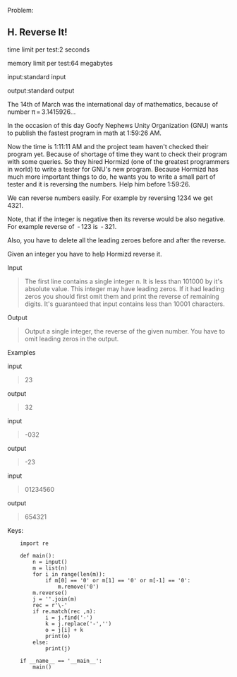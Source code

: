 Problem:
## H. Reverse It!
time limit per test:2 seconds

memory limit per test:64 megabytes

input:standard input

output:standard output

The 14th of March was the international day of mathematics, because of number π = 3.1415926...

In the occasion of this day Goofy Nephews Unity Organization (GNU) wants to publish the fastest program in math at 1:59:26 AM.

Now the time is 1:11:11 AM and the project team haven't checked their program yet. Because of shortage of time they want to check their program with some queries. So they hired Hormizd (one of the greatest programmers in world) to write a tester for GNU's new program. Because Hormizd has much more important things to do, he wants you to write a small part of tester and it is reversing the numbers. Help him before 1:59:26.

We can reverse numbers easily. For example by reversing 1234 we get 4321.

Note, that if the integer is negative then its reverse would be also negative. For example reverse of  - 123 is  - 321.

Also, you have to delete all the leading zeroes before and after the reverse.

Given an integer you have to help Hormizd reverse it.

Input

> The first line contains a single integer n. It is less than 101000 by it's absolute value. This integer may have leading zeros. If it had leading zeros you should first omit them and print the reverse of remaining digits. It's guaranteed that input contains less than 10001 characters.

Output

> Output a single integer, the reverse of the given number. You have to omit leading zeros in the output.

Examples

input

> 23

output

> 32

input

> -032

output

> -23

input

> 01234560

output

> 654321


Keys:
```
    import re

    def main():
        n = input()
        m = list(n)
        for i in range(len(m)):
            if m[0] == '0' or m[1] == '0' or m[-1] == '0':
                m.remove('0')
        m.reverse()
        j = ''.join(m)
        rec = r'\-'
        if re.match(rec ,n):
            i = j.find('-')
            k = j.replace('-','')
            o = j[i] + k
            print(o)
        else:
            print(j)
    
    if __name__ == '__main__':
        main()
```
